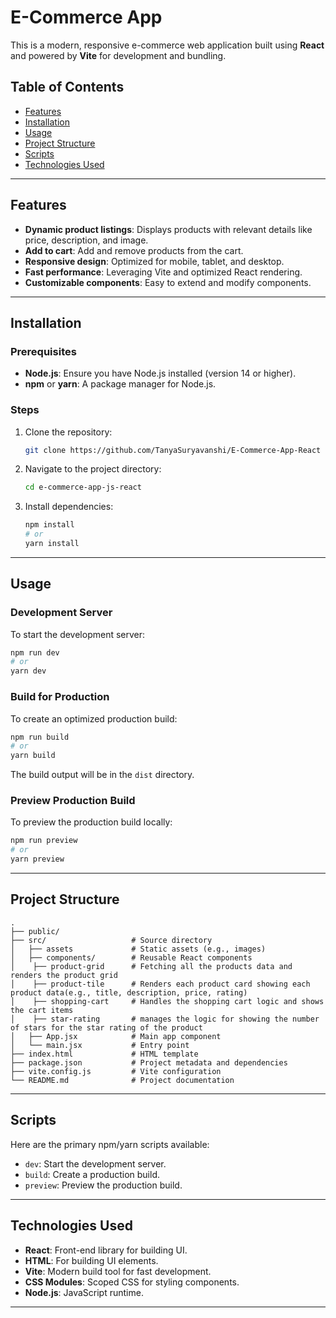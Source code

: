 # E-Commerce App

This is a modern, responsive e-commerce web application built using **React** and powered by **Vite** for development and bundling.

## Table of Contents
- [Features](#features)
- [Installation](#installation)
- [Usage](#usage)
- [Project Structure](#project-structure)
- [Scripts](#scripts)
- [Technologies Used](#technologies-used)

---

## Features
- **Dynamic product listings**: Displays products with relevant details like price, description, and image.
- **Add to cart**: Add and remove products from the cart.
- **Responsive design**: Optimized for mobile, tablet, and desktop.
- **Fast performance**: Leveraging Vite and optimized React rendering.
- **Customizable components**: Easy to extend and modify components.

---

## Installation

### Prerequisites
- **Node.js**: Ensure you have Node.js installed (version 14 or higher).
- **npm** or **yarn**: A package manager for Node.js.

### Steps
1. Clone the repository:
   ```bash
   git clone https://github.com/TanyaSuryavanshi/E-Commerce-App-React
   ```
2. Navigate to the project directory:
   ```bash
   cd e-commerce-app-js-react
   ```
3. Install dependencies:
   ```bash
   npm install
   # or
   yarn install
   ```

---

## Usage

### Development Server
To start the development server:
```bash
npm run dev
# or
yarn dev
```

### Build for Production
To create an optimized production build:
```bash
npm run build
# or
yarn build
```
The build output will be in the `dist` directory.

### Preview Production Build
To preview the production build locally:
```bash
npm run preview
# or
yarn preview
```

---

## Project Structure
```plaintext
.
├── public/                
├── src/                   # Source directory
│   ├── assets             # Static assets (e.g., images)
│   ├── components/        # Reusable React components
│    ├── product-grid      # Fetching all the products data and renders the product grid
│    ├── product-tile      # Renders each product card showing each product data(e.g., title, description, price, rating) 
│    ├── shopping-cart     # Handles the shopping cart logic and shows the cart items
│    ├── star-rating       # manages the logic for showing the number of stars for the star rating of the product
│   ├── App.jsx            # Main app component
│   └── main.jsx           # Entry point
├── index.html             # HTML template
├── package.json           # Project metadata and dependencies
├── vite.config.js         # Vite configuration
└── README.md              # Project documentation
```

---

## Scripts
Here are the primary npm/yarn scripts available:
- `dev`: Start the development server.
- `build`: Create a production build.
- `preview`: Preview the production build.

---

## Technologies Used
- **React**: Front-end library for building UI.
- **HTML**: For building UI elements.
- **Vite**: Modern build tool for fast development.
- **CSS Modules**: Scoped CSS for styling components.
- **Node.js**: JavaScript runtime.

---


